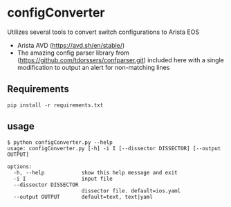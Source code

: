 # configConverter

Utilizes several tools to convert switch configurations to Arista EOS
- Arista AVD (https://avd.sh/en/stable/)
- The amazing config parser library from (https://github.com/tdorssers/confparser.git) included here with a single modification to output an alert for non-matching lines

## Requirements
`pip install -r requirements.txt`

## usage
```
$ python configConverter.py --help
usage: configConverter.py [-h] -i I [--dissector DISSECTOR] [--output OUTPUT]

options:
  -h, --help            show this help message and exit
  -i I                  input file
  --dissector DISSECTOR
                        dissector file. default=ios.yaml
  --output OUTPUT       default=text, text|yaml
```
